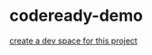 # codeready-demo

[create a dev space for this project](https://codeready-openshift-workspaces.apps-crc.testing/dashboard/factory?url=https://github.com/mthirion/codeready-demo)
